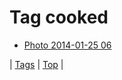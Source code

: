 <!--
title: Tag cooked
date: 2020-06-28T15:26:59.410Z
tags:
-->
# Tag cooked

 * [Photo 2014-01-25 06](74467762279.md)

| [Tags](tags.md) | [Top](index.md) |
